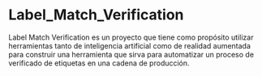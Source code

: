 # Label_Match_Verification
Label Match Verification es un proyecto que tiene como propósito utilizar herramientas tanto de inteligencia artificial como de realidad aumentada para construir una herramienta que sirva para automatizar un proceso de verificado de etiquetas en una cadena de producción.
